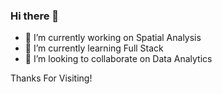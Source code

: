 ### Hi there 👋
- 🔭 I’m currently working on Spatial Analysis
- 🌱 I’m currently learning Full Stack
- 👯 I’m looking to collaborate on Data Analytics

Thanks For Visiting!

<!--
**SHAIKYASIR/SHAIKYASIR** is a ✨ _special_ ✨ repository because its `README.md` (this file) appears on your GitHub profile.

Here are some ideas to get you started:

- 🔭 I’m currently working on ...
- 🌱 I’m currently learning ...
- 👯 I’m looking to collaborate on ...
- 🤔 I’m looking for help with ...
- 💬 Ask me about ...
- 📫 How to reach me: ...
- 😄 Pronouns: ...
- ⚡ Fun fact: ...
-->
